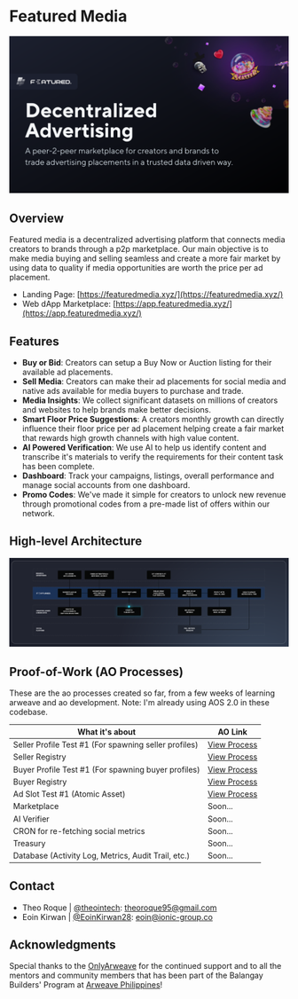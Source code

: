 # Featured Media

![Featured Media Banner](https://github.com/TheoInTech/app-featuredmedia-xyz/blob/main/public/github/banner.png?raw=true)

## Overview

Featured media is a decentralized advertising platform that connects media creators to brands through a p2p marketplace. Our main objective is to make media buying and selling seamless and create a more fair market by using data to quality if media opportunities are worth the price per ad placement.

- Landing Page: [https://featuredmedia.xyz/](https://featuredmedia.xyz/)
- Web dApp Marketplace: [https://app.featuredmedia.xyz/](https://app.featuredmedia.xyz/)

## Features

- **Buy or Bid**: Creators can setup a Buy Now or Auction listing for their available ad placements.
- **Sell Media**: Creators can make their ad placements for social media and native ads available for media buyers to purchase and trade.
- **Media Insights**: We collect significant datasets on millions of creators and websites to help brands make better decisions.
- **Smart Floor Price Suggestions**: A creators monthly growth can directly influence their floor price per ad placement helping create a fair market that rewards high growth channels with high value content.
- **AI Powered Verification**: We use AI to help us identify content and transcribe it's materials to verify the requirements for their content task has been complete.
- **Dashboard**: Track your campaigns, listings, overall performance and manage social accounts from one dashboard.
- **Promo Codes**: We've made it simple for creators to unlock new revenue through promotional codes from a pre-made list of offers within our network.

## High-level Architecture

![Featured Media High-level Framework](https://github.com/TheoInTech/app-featuredmedia-xyz/blob/main/public/github/high-level-framework.png?raw=true)

## Proof-of-Work (AO Processes)

These are the ao processes created so far, from a few weeks of learning arweave and ao development.
Note: I'm already using AOS 2.0 in these codebase.

| What it's about                                       | AO Link                                                                                  |
| ----------------------------------------------------- | ---------------------------------------------------------------------------------------- |
| Seller Profile Test #1 (For spawning seller profiles) | [View Process](https://www.ao.link/#/entity/ZduqV3WLB085Vk_7lVa68WBPwv3dIyyxa3ZKoNruXCg) |
| Seller Registry                                       | [View Process](https://www.ao.link/#/entity/okAQJ464km98CxAqgM_NbIwaiQsWOn9NEuk7FWjmHTQ) |
| Buyer Profile Test #1 (For spawning buyer profiles)   | [View Process](https://www.ao.link/#/entity/OXXJx_2j0tHWq3JJ4Me3t4VXNz9wGWkhDOcNYjR1nrE) |
| Buyer Registry                                        | [View Process](https://www.ao.link/#/entity/RrprHIoATC0bY7K_u1_Tmixujn2Gjm5E061epFMcCmM) |
| Ad Slot Test #1 (Atomic Asset)                        | [View Process](https://www.ao.link/#/entity/OXXJx_2j0tHWq3JJ4Me3t4VXNz9wGWkhDOcNYjR1nrE) |
| Marketplace                                           | Soon...                                                                                  |
| AI Verifier                                           | Soon...                                                                                  |
| CRON for re-fetching social metrics                   | Soon...                                                                                  |
| Treasury                                              | Soon...                                                                                  |
| Database (Activity Log, Metrics, Audit Trail, etc.)   | Soon...                                                                                  |

## Contact

- Theo Roque | [@theointech](https://x.com/theointech): theoroque95@gmail.com
- Eoin Kirwan | [@EoinKirwan28](https://x.com/EoinKirwan28): eoin@ionic-group.co

## Acknowledgments

Special thanks to the [OnlyArweave](https://x.com/onlyarweave) for the continued support and to all the mentors and community members that has been part of the Balangay Builders' Program at [Arweave Philippines](https://x.com/ArweavePH)!
